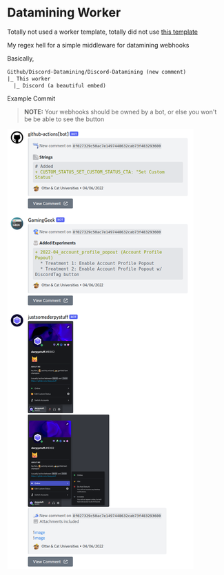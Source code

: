 # Datamining Worker

Totally not used a worker template, totally did not use
[this template](https://github.com/cloudflare/worker-template/)

My regex hell for a simple middleware for datamining webhooks

Basically,
```plaintext
Github/Discord-Datamining/Discord-Datamining (new comment)
|_ This worker
  |_ Discord (a beautiful embed)
```

Example Commit
> **NOTE:** Your webhooks should be owned by a bot, or else you won't be
> be able to see the button

![Example Image](./webhook_demo.png)
